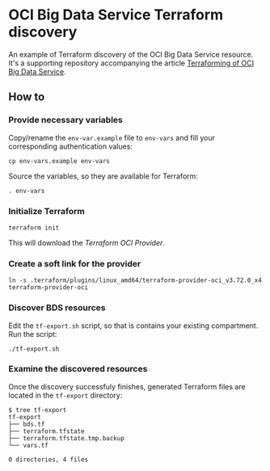 # OCI Big Data Service Terraform discovery

An example of Terraform discovery of the OCI Big Data Service resource.
It's a supporting repository accompanying the article
[Terraforming of OCI Big Data Service]().

## How to

### Provide necessary variables

Copy/rename the `env-var.example` file to `env-vars` and fill
your corresponding authentication values:

```
cp env-vars.example env-vars
```

Source the variables, so they are available for Terraform:

```
. env-vars
```

### Initialize Terraform

```
terraform init
```

This will download the _Terraform OCI Provider_.

### Create a soft link for the provider

```
ln -s .terraform/plugins/linux_amd64/terraform-provider-oci_v3.72.0_x4 terraform-provider-oci
```

### Discover BDS resources

Edit the `tf-export.sh` script, so that is contains your existing compartment. Run the script:

```
./tf-export.sh
```

### Examine the discovered resources

Once the discovery successfuly finishes, generated Terraform files are located
in the `tf-export` directory:

```
$ tree tf-export
tf-export
├── bds.tf
├── terraform.tfstate
├── terraform.tfstate.tmp.backup
└── vars.tf

0 directories, 4 files
```

